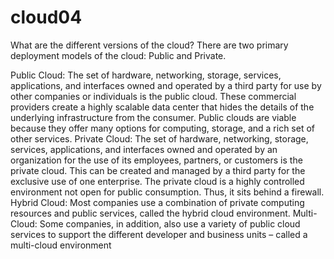 # cloud04
What are the different versions of the cloud?
There are two primary deployment models of the cloud: Public and Private. 

Public  Cloud: The set of hardware, networking, storage, services, applications, and interfaces owned and operated by a third party for use by other companies or individuals is the public cloud. These commercial providers create a highly scalable data center that hides the details of the underlying infrastructure from the consumer. Public clouds are viable because they offer many options for computing, storage, and a rich set of other services.
Private Cloud: The set of hardware, networking, storage, services, applications, and interfaces owned and operated by an organization for the use of its employees, partners, or customers is the private cloud. This can be created and managed by a third party for the exclusive use of one enterprise. The private cloud is a highly controlled environment not open for public consumption. Thus, it sits behind a firewall.
Hybrid Cloud: Most companies use a combination of private computing resources and public services, called the hybrid cloud environment. 
Multi-Cloud: Some companies, in addition, also use a variety of public cloud services to support the different developer and business units – called a multi-cloud environment
